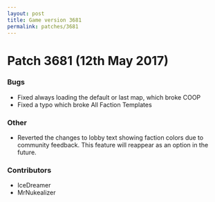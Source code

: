 ```yaml
---
layout: post
title: Game version 3681
permalink: patches/3681
---
```


# Patch 3681 (12th May 2017)

### Bugs

- Fixed always loading the default or last map, which broke COOP
- Fixed a typo which broke All Faction Templates

### Other

- Reverted the changes to lobby text showing faction colors due to community feedback. This feature will reappear as an option in the future.

### Contributors

- IceDreamer
- MrNukealizer
